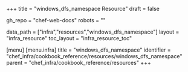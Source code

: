 +++
title = "windows_dfs_namespace Resource"
draft = false

gh_repo = "chef-web-docs"
robots = ""

data_path = ["infra","resources","windows_dfs_namespace"]
layout = "infra_resource"
toc_layout = "infra_resource_toc"


[menu]
  [menu.infra]
    title = "windows_dfs_namespace"
    identifier = "chef_infra/cookbook_reference/resources/windows_dfs_namespace"
    parent = "chef_infra/cookbook_reference/resources"
+++

<!-- The contents of this page are automatically generated from the windows_dfs_namespace.yaml file in the data directory. -->
<!-- To suggest a change, edit the https://github.com/chef/chef/blob/master/lib/chef/resource/windows_dfs_namespace.rb file
      and submit a pull request to the https://github.com/chef/chef repository. -->
